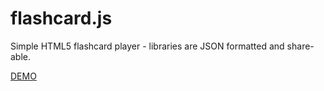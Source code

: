 flashcard.js
============

Simple HTML5 flashcard player - libraries are JSON formatted and share-able. 

[DEMO](http://htmlpreview.github.com/?https://github.com/clintronx/flashcard.js/blob/master/index.html)